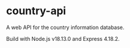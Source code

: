 # country-api
A web API for the country information database.

Build with Node.js v18.13.0 and Express 4.18.2.
